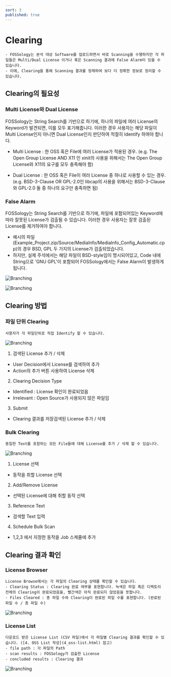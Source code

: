```yaml
---
sort: 3
published: true
---
```

# Clearing

```note
- FOSSology는 분석 대상 Software를 업로드하면서 바로 Scanning을 수행하지만 각 파일들은 Multi/Dual License 이거나 혹은 Scanning 결과에 False Alarm이 있을 수 있습니다.
- 이에, Clearing을 통해 Scanning 결과를 정제하여 보다 더 정확한 정보로 정리할 수 있습니다.
```

## Clearing의 필요성

### Multi License와 Dual License

FOSSology는 String Search를 기반으로 하기에, 하나의 파일에 여러 License의 Keyword가 발견되면, 이를 모두 표기해줍니다. 이러한 경우 사용자는 해당 파일이 Multi License인지 아니면 Dual License인지 판단하여 적절히 Identify 하여야 합니다.

- Multi License : 한 OSS 혹은 File에 여러 License가 적용된 경우. (e.g. The Open Group License AND X11 인 xinit의 사용을 위해서는 The Open Group License와 X11의 요구를 모두 충족해야 함)

- Dual License : 한 OSS 혹은 File이 여러 License 중 하나로 사용할 수 있는 경우. (e.g. BSD-3-Clause OR GPL-2.0인 libcap의 사용을 위해서는 BSD-3-Clause와 GPL-2.0 둘 중 하나의 요구만 충족하면 됨)

### False Alarm

FOSSology는 String Search를 기반으로 하기에, 파일에 포함되어있는 Keyword에 따라 잘못된 License가 검출될 수 있습니다. 이러한 경우 사용자는 잘못 검출된 License를 제거하여야 합니다.

- 예시의 파일(Example_Project.zip/Source/MediaInfo/MediaInfo_Config_Automatic.cpp)의 경우 BSD, GPL 두 가지의 License가 검출되었습니다.
- 하지만, 실제 주석에서는 해당 파일이 BSD-style임이 명시되어있고, Code 내에 String으로 'GNU GPL'이 포함되어 FOSSology에서는 False Alarm이 발생하게 됩니다.

![Branching](img_3_clearing/01_3_False_Alarm_1.png)

![Branching](img_3_clearing/01_4_False_Alarm_2.png)

## Clearing 방법

### 파일  단위 Clearing

```note
사용자가 각 파일단위로 직접 Identify 할 수 있습니다.
```

![Branching](img_3_clearing/02_1_File_Clearing.png)

1. 검색된 License 추가 / 삭제
  - User Decision에서 License를 검색하여 추가
  - Action의 추가 버튼 사용하여 License 삭제
2. Clearing Decision Type
  - Identified : License 확인이 완료되었음
  - Irrelevant : Open Source가 사용되지 않은 파일임
3. Submit
  - Clearing 결과를 저장검색된 License 추가 / 삭제

### Bulk Clearing

```note
동일한 Text를 포함하는 모든 File들에 대해 License를 추가 / 삭제 할 수 있습니다.
```

![Branching](img_3_clearing/02_2_Bulk_Clearing.png)

1. License 선택
  - 동작을 취할 License 선택
2. Add/Remove License
  - 선택된 License에 대해 취할 동작 선택
3. Reference Text
  - 검색할 Text 입력
4. Schedule Bulk Scan
  - 1,2,3 에서 지정한 동작을 Job 스케쥴에 추가

## Clearing 결과 확인

### License Browser

```note
License Browse에서는 각 파일의 Clearing 상태를 확인할 수 있습니다.
- Clearing Status : Clearing 완료 여부를 표현합니다. 녹색은 파일 혹은 디렉토리 전체의 Clearing이 완료되었음을, 빨간색은 아직 완료되지 않았음을 뜻합니다.
- Files Cleared : 총 파일 수와 Clearing이 완료된 파일 수를 표현합니다. (완료된 파일 수 / 총 파일 수)
```

![Branching](img_3_clearing/03_1_Check_License_Browser.png)

### License List

```note
다운로드 받은 License List (CSV 파일)에서 각 파일별 Clearing 결과를 확인할 수 있습니다. ([4. OSS List 작성](4_oss-list.html) 참고)
- file path : 각 파일의 Path
- scan results : FOSSology가 검출한 License
- concluded results : Clearing 결과
```

![Branching](img_3_clearing/03_2_Check_License_List.png)
